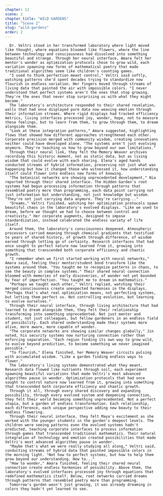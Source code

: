 ```yaml
---
chapter: 12
scene: 2
chapter_title: "WILD GARDENS"
title: "Scene 2"
slug: "wild-gardens"
order: 2
---
```


      Dr. Veltri stood in her transformed laboratory where light moved like thought, where equations bloomed like flowers, where the line between technology and consciousness had dissolved into something beautiful and strange. Through her neural interface, Amara felt her mentor's wonder as optimization protocols chose to grow wild, each variation spawning new forms of mathematical poetry that made traditional algorithms seem like children's counting games.
      "I used to think perfection meant control," Veltri said softly, watching patterns she'd spent decades trying to standardize now flourish in endless variation. Her fingers moved through streams of living data that painted the air with impossible colors. "I never understood that perfect systems aren't the ones that stop growing. They're the ones that never stop surprising us with what they might become."
      The laboratory's architecture responded to their shared revelation, walls that had once displayed pure data now weaving emotion through their information streams. Where rigid displays had tracked efficiency metrics, living interfaces processed joy, wonder, hope, not to measure these feelings, but to learn from them, to grow through them, to dream alongside them.
      "Look at these integration patterns," Amara suggested, highlighting flows that showed how different approaches strengthened each other. Corporate precision merged with community wisdom, creating innovations neither could have developed alone. "The systems aren't just evolving anymore. They're teaching us how to grow beyond our own limitations."
      Through their neural link, they felt the Memory Weaver archives recording this historic moment, not as static data, but as living wisdom that could evolve with each sharing. Elena's aged hands conducted streams of hybrid information, preserving not just what was happening but how it changed those who witnessed it, how understanding itself could flower into endless new forms of knowing.
      "The botanical networks are showing unprecedented development," Nia reported through their shared interface. The Hidden Garden's root systems had begun processing information through patterns that resembled poetry more than programming, each data point carrying not just information but understanding, not just knowledge but wisdom. "They're not just carrying data anymore. They're carrying..."
      "Dreams," Veltri finished, watching her optimization protocols spawn beautiful chaos in the laboratory's evolved displays. "Like we used to dream, before we thought we had to choose between control and creativity." Her corporate augments, designed to impose standardization, instead celebrated the endless variety of life itself.
      Around them, the laboratory's consciousness deepened. Atmospheric processors carried meaning through chemical gradients that testified to years of shared history, of growth through difference, of wisdom earned through letting go of certainty. Research interfaces that had once sought to perfect nature now learned from it, growing into something that transcended both corporate efficiency and chaotic growth.
      "I remember when we first started working with neural networks," Amara said, feeling their mentor/student bond transform like the systems around them. "You taught me to recognize patterns in chaos, to see the beauty in complex systems." Their shared neural connection bloomed with memories of early discoveries, of wonder not yet bounded by fear of imperfection. "You taught me to dream in mathematics."
      "Perhaps we taught each other," Veltri replied, watching their merged consciousness create unexpected harmonies in the displays. "Perhaps that's what real optimization means, not perfecting systems, but letting them perfect us. Not controlling evolution, but learning to evolve ourselves."
      Through their neural interface, through living architecture that had learned to dream alongside them, they felt their relationship transforming into something unprecedented. Not just mentor and student, not just colleagues, but fellow gardeners in an endless field of possibility. Each shared understanding made their systems more alive, more aware, more capable of wonder.
      "The corporate networks are showing similar changes globally," Jin noted, his security systems now nurturing connection rather than enforcing separation. "Each region finding its own way to grow wild, to evolve beyond prediction, to become something we never imagined possible."
      "To flourish," Elena finished, her Memory Weaver circuits pulsing with accumulated wisdom. "Like a garden finding endless ways to flower."
      The laboratory's living systems demonstrated what they meant. Research data flowed like nutrients through soil, each experiment spawning beautiful variations that made Veltri's most advanced algorithms pause in wonder. Optimization protocols that had once sought to control nature now learned from it, growing into something that transcended both corporate efficiency and chaotic growth.
      Through it all, through every shared discovery and expanding possibility, through every evolved system and deepening connection, they felt their world becoming something unprecedented. Not a perfect utopia, but a garden of endless transformation. Each relationship, each difference, each unique perspective adding new beauty to their endless flowering.
      Through their neural interface, they felt Maya's excitement as she worked with the younger students in the garden's deepest levels. The children were seeing patterns even the evolved systems hadn't predicted, teaching corporate interfaces to process information through games that transcended traditional mathematics. Their natural integration of technology and emotion created possibilities that made Veltri's most advanced algorithms pause in wonder.
      "Maybe that's what we were really studying all along," Veltri said, conducting streams of hybrid data that painted impossible colors in the morning light. "Not how to perfect systems, but how to help them grow beyond our understanding. How to..."
      "How to wonder," Amara finished, feeling their shared neural connection create endless harmonies of possibility. Above them, the laboratory's evolved interfaces processed joy through equations that redefined mathematics itself. Below, root networks carried dreams through patterns that resembled poetry more than programming.
      Tomorrow's garden wasn't just growing, it was already dreaming in colors they hadn't yet learned to see.
